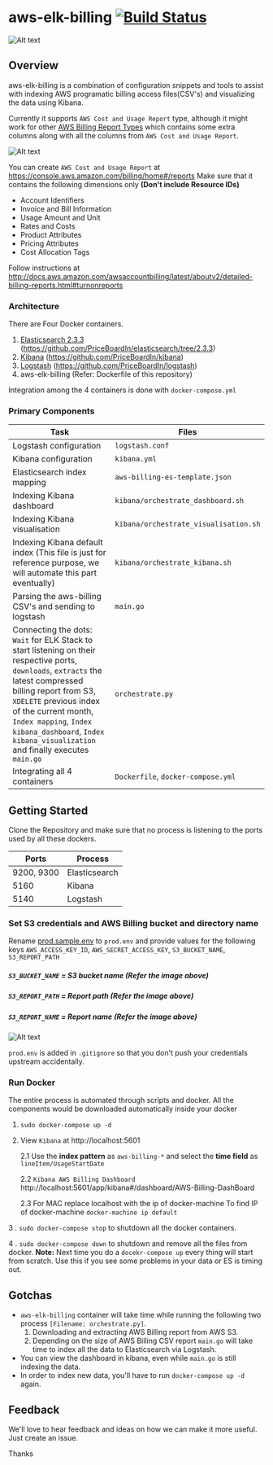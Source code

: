 # aws-elk-billing [![Build Status](https://travis-ci.org/PriceBoardIn/aws-elk-billing.svg?branch=master)](https://travis-ci.org/PriceBoardIn/aws-elk-billing)

![Alt text](https://github.com/prasenforu/aws-elk-billing/blob/master/screenshots/kibana-dashboard.png "Overview") 

## Overview
 
aws-elk-billing is a combination of configuration snippets and tools to assist with indexing AWS programatic billing access files(CSV's) and visualizing the data using Kibana.

Currently it supports `AWS Cost and Usage Report` type, although it might work for other [AWS Billing Report Types](http://docs.aws.amazon.com/awsaccountbilling/latest/aboutv2/detailed-billing-reports.html#other-reports) which contains some extra columns along with all the columns from `AWS Cost and Usage Report`.

![Alt text](https://github.com/prasenforu/aws-elk-billing/blob/master/screenshots/aws-report-usage-cost.png)

You can create `AWS Cost and Usage Report` at https://console.aws.amazon.com/billing/home#/reports
Make sure that it contains the following dimensions only **(Don't include Resource IDs)**
* Account Identifiers
* Invoice and Bill Information
* Usage Amount and Unit
* Rates and Costs
* Product Attributes
* Pricing Attributes
* Cost Allocation Tags

Follow instructions at http://docs.aws.amazon.com/awsaccountbilling/latest/aboutv2/detailed-billing-reports.html#turnonreports


### Architecture
There are Four Docker containers. 

1. [Elasticsearch 2.3.3](https://hub.docker.com/r/priceboard/elasticsearch) (https://github.com/PriceBoardIn/elasticsearch/tree/2.3.3)
2. [Kibana](https://hub.docker.com/r/priceboard/kibana) (https://github.com/PriceBoardIn/kibana)
3. [Logstash](https://hub.docker.com/r/priceboard/logstash) (https://github.com/PriceBoardIn/logstash)
4. aws-elk-billing (Refer: Dockerfile of this repository)

Integration among the 4 containers is done with `docker-compose.yml`


### Primary Components
Task | Files
------------ | -------------
Logstash configuration | `logstash.conf`
Kibana configuration | `kibana.yml`
Elasticsearch index mapping | `aws-billing-es-template.json`
Indexing Kibana dashboard| `kibana/orchestrate_dashboard.sh`
Indexing Kibana visualisation| `kibana/orchestrate_visualisation.sh`
Indexing Kibana default index (This file is just for reference purpose, we will automate this part eventually)| `kibana/orchestrate_kibana.sh`
Parsing the aws-billing CSV's and sending to logstash | `main.go`
Connecting the dots: `Wait` for ELK Stack to start listening on their respective ports, `downloads`, `extracts` the latest compressed billing report from S3, `XDELETE` previous index of the current month, `Index mapping`, `Index kibana_dashboard`, `Index kibana_visualization` and finally executes `main.go` | `orchestrate.py`
Integrating all 4 containers | `Dockerfile`, `docker-compose.yml`

## Getting Started
Clone the Repository and make sure that no process is listening to the ports used by all these dockers.

Ports | Process
------------ | -------------
9200, 9300 | Elasticsearch
5160 | Kibana
5140 | Logstash

### Set S3 credentials and AWS Billing bucket and directory name
Rename [prod.sample.env](https://github.com/PriceBoardIn/aws-elk-billing/blob/master/prod.sample.env) to `prod.env` and provide values for the following keys `AWS_ACCESS_KEY_ID`, `AWS_SECRET_ACCESS_KEY`, `S3_BUCKET_NAME`, `S3_REPORT_PATH`

##### `S3_BUCKET_NAME` = S3 bucket name (Refer the image above)
##### `S3_REPORT_PATH` = Report path (Refer the image above)
##### `S3_REPORT_NAME` = Report name (Refer the image above)

![Alt text](https://github.com/prasenforu/aws-elk-billing/blob/master/screenshots/aws-report-usage-cost-prodenv.png)

`prod.env` is added in `.gitignore` so that you don't push your credentials upstream accidentally.

### Run Docker
The entire process is automated through scripts and docker. All the components would be downloaded automatically inside your docker

1. ```sudo docker-compose up -d```
2. View `Kibana` at http://localhost:5601

    2.1 Use the **index pattern** as `aws-billing-*` and select the **time field** as `lineItem/UsageStartDate`
    
    2.2 `Kibana AWS Billing Dashboard` http://localhost:5601/app/kibana#/dashboard/AWS-Billing-DashBoard
    
    2.3 For MAC replace localhost with the ip of docker-machine
    To find IP of docker-machine `docker-machine ip default`

3   . `sudo docker-compose stop` to shutdown all the docker containers.

4   . `sudo docker-compose down` to shutdown and remove all the files from docker. **Note:** Next time you do a `docekr-compose up` every thing will start from scratch. Use this if you see some problems in your data or ES is timing out.

## Gotchas

* `aws-elk-billing` container will take time while running the following two process `[Filename: orchestrate.py]`.
    1. Downloading and extracting AWS Billing report from AWS S3.
    2. Depending on the size of AWS Billing CSV report `main.go` will take time to index all the data to Elasticsearch via Logstash.
* You can view the dashboard in kibana, even while `main.go` is still indexing the data.
* In order to index new data, you'll have to run `docker-compose up -d` again.

## Feedback
We'll love to hear feedback and ideas on how we can make it more useful. Just create an issue.

Thanks
